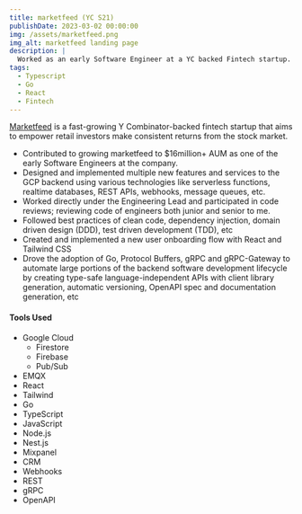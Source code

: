 ```yaml
---
title: marketfeed (YC S21)
publishDate: 2023-03-02 00:00:00
img: /assets/marketfeed.png
img_alt: marketfeed landing page
description: |
  Worked as an early Software Engineer at a YC backed Fintech startup.
tags:
  - Typescript
  - Go
  - React
  - Fintech
---
```


[Marketfeed](https://www.marketfeed.com/) is a fast-growing Y Combinator-backed fintech startup that aims to empower retail investors make consistent returns from the stock market.

- Contributed to growing marketfeed to $16million+ AUM as one of the early Software Engineers at the company.
- Designed and implemented multiple new features and services to the GCP backend using various technologies like serverless functions, realtime databases, REST APIs, webhooks, message queues, etc.
- Worked directly under the Engineering Lead and participated in code reviews; reviewing code of engineers both junior and senior to me.
- Followed best practices of clean code, dependency injection, domain driven design (DDD), test driven development (TDD), etc
- Created and implemented a new user onboarding flow with React and Tailwind CSS
- Drove the adoption of Go, Protocol Buffers, gRPC and gRPC-Gateway to automate large portions of the backend software development lifecycle by creating type-safe language-independent APIs with client library generation, automatic versioning, OpenAPI spec and documentation generation, etc

#### Tools Used

- Google Cloud
  - Firestore
  - Firebase
  - Pub/Sub
- EMQX
- React
- Tailwind
- Go
- TypeScript
- JavaScript
- Node.js
- Nest.js
- Mixpanel
- CRM
- Webhooks
- REST
- gRPC
- OpenAPI
